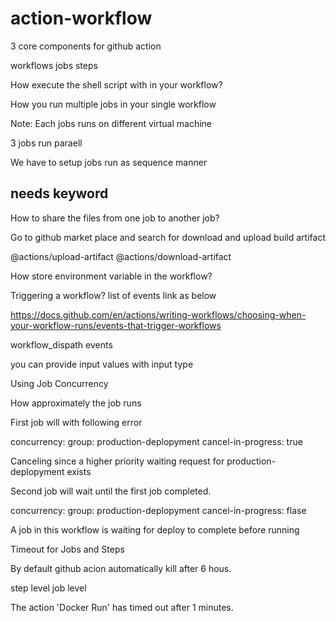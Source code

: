 # action-workflow

3 core components for github action

workflows
jobs
steps

How execute the shell script with in your workflow?

How you run multiple jobs in your single workflow

Note: Each jobs runs on different virtual machine

3 jobs run paraell

We have to setup jobs run as sequence manner

needs keyword
------ 

How to share the files from one job to another job?

Go to github market place and search for download and upload build artifact

@actions/upload-artifact
@actions/download-artifact


How store environment variable in the workflow?


Triggering a workflow? list of events link as below

https://docs.github.com/en/actions/writing-workflows/choosing-when-your-workflow-runs/events-that-trigger-workflows

workflow_dispath events

you can provide input values with input type


Using Job Concurrency

How approximately the job runs

First job will with following error

concurrency:
          group: production-deplopyment
          cancel-in-progress: true

Canceling since a higher priority waiting request for production-deplopyment exists

Second job will wait until the first job completed.

concurrency:
          group: production-deplopyment
          cancel-in-progress: flase

A job in this workflow is waiting for deploy to complete before running

Timeout for Jobs and Steps

By default github acion automatically kill after 6 hous.

step level
job level

The action 'Docker Run' has timed out after 1 minutes.


